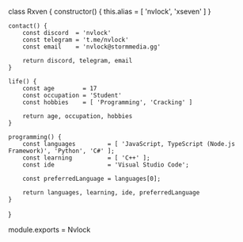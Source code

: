 class Rxven {
    constructor() {
        this.alias  = [ 'nvlock', 'xseven' ]
    }

    contact() {
        const discord  = 'nvlock'
        const telegram = 't.me/nvlock'
        const email    = 'nvlock@stormmedia.gg'
        
        return discord, telegram, email
    }

    life() {
        const age        = 17
        const occupation = 'Student'
        const hobbies    = [ 'Programming', 'Cracking' ]
        
        return age, occupation, hobbies
    }

    programming() {
        const languages         = [ 'JavaScript, TypeScript (Node.js Framework)', 'Python', 'C#' ];
        const learning          = [ 'C++' ];
        const ide               = 'Visual Studio Code';

        const preferredLanguage = languages[0];

        return languages, learning, ide, preferredLanguage
    }
}

module.exports = Nvlock
